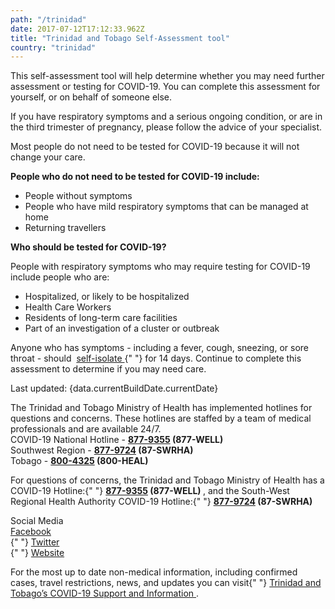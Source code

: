 ```yaml
---
path: "/trinidad"
date: 2017-07-12T17:12:33.962Z
title: "Trinidad and Tobago Self-Assessment tool"
country: "trinidad"
---
```


<p>
  This self-assessment tool will help determine whether you may need
  further assessment or testing for COVID-19. You can complete this
  assessment for yourself, or on behalf of someone else.
</p>
<p>
  If you have respiratory symptoms and a serious ongoing condition, or
  are in the third trimester of pregnancy, please follow the advice of
  your specialist.
</p>
<p>
  Most people do not need to be tested for COVID-19 because it will not
  change your care.
</p>
<p>
  <strong>
    People who do not need to be tested for COVID-19 include:
  </strong>
</p>
<ul>
  <li>People without symptoms</li>
  <li>
    People who have mild respiratory symptoms that can be managed at
    home
  </li>
  <li>Returning travellers</li>
</ul>
<p>
  <strong>Who should be tested for COVID-19?</strong>
</p>
<p>
  People with respiratory symptoms who may require testing for COVID-19
  include people who are:
</p>
<ul>
  <li>Hospitalized, or likely to be hospitalized</li>
  <li>Health Care Workers</li>
  <li>Residents of long-term care facilities</li>
  <li>Part of an investigation of a cluster or outbreak</li>
</ul>

<p>
  Anyone who has symptoms - including a fever, cough, sneezing, or sore
  throat - should 
  <a
    href="http://www.health.gov.tt/images_cms/2020/CoronaVirus/Posters/Quarantine01.jpg"
    target="_blank"
    rel="noopener noreferrer"
  >
    self-isolate
  </a>{" "}
  for 14 days. Continue to complete this assessment to determine if you
  may need care.
</p>

<p>Last updated: {data.currentBuildDate.currentDate}</p>
<div className="card">
  <div className="card__info">
    <p>
      The Trinidad and Tobago Ministry of Health has implemented hotlines for questions and concerns.
      These hotlines are staffed by a team of medical professionals and are available 24/7.<br/>
      COVID-19 National Hotline - <strong><a href='tel:877-9355'>877-9355</a> (877-WELL)</strong><br/>
      Southwest Region - <strong><a href='tel:877-9724'>877-9724</a> (87-SWRHA)</strong><br/>
      Tobago - <strong><a href='tel:800-4325'>800-4325</a> (800-HEAL)</strong>
    </p>
    <p>
      For questions of concerns, the Trinidad and Tobago Ministry of
      Health has a COVID-19 Hotline:{" "}
      <strong>
        <a href="tel:877-9355">877-9355</a> (877-WELL)
      </strong>
      , and the South-West Regional Health Authority COVID-19 Hotline:{" "}
      <strong>
        <a href="tel:877-9724">877-9724</a> (87-SWRHA)
      </strong>
    </p>
    <p>
      Social Media<br/>
      <a
        href="https://www.facebook.com/MinistryofHealthTT/"
        target="_blank"
        rel="noopener noreferrer"
      >
        Facebook
      </a><br/>
      {" "}
      <a
        href="https://twitter.com/MOH_TT"
        target="_blank"
        rel="noopener noreferrer"
      >
        Twitter
      </a><br/>
      {" "}
      <a
        href="https://www.health.gov.tt/sitepages/default.aspx?id=292"
        target="_blank"
        rel="noopener noreferrer"
      >
        Website
      </a>
    </p>
    <p>
      For the most up to date non-medical information, including
        confirmed cases, travel restrictions, news, and updates you can
        visit{" "}
        <a
          href="http://www.health.gov.tt/sitepages/default.aspx?id=292"
          target="_blank"
          rel="noopener noreferrer"
        >
          Trinidad and Tobago’s COVID-19 Support and Information
        </a>
        .
    </p>
  </div>
</div>
